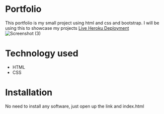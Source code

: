 # Portfolio
This portfolio is my small project using html and css and bootstrap. I will be using this to showcase my projects [Live Heroku Deployment](https://portfolio-olisa.herokuapp.com/)
![Screenshot (3)](https://user-images.githubusercontent.com/93962754/143971055-c8d147a9-0e52-4e44-83ad-2a5baf0b3a75.png)

# Technology used
* HTML
* CSS

# Installation
No need to install any software, just open up the link and index.html


